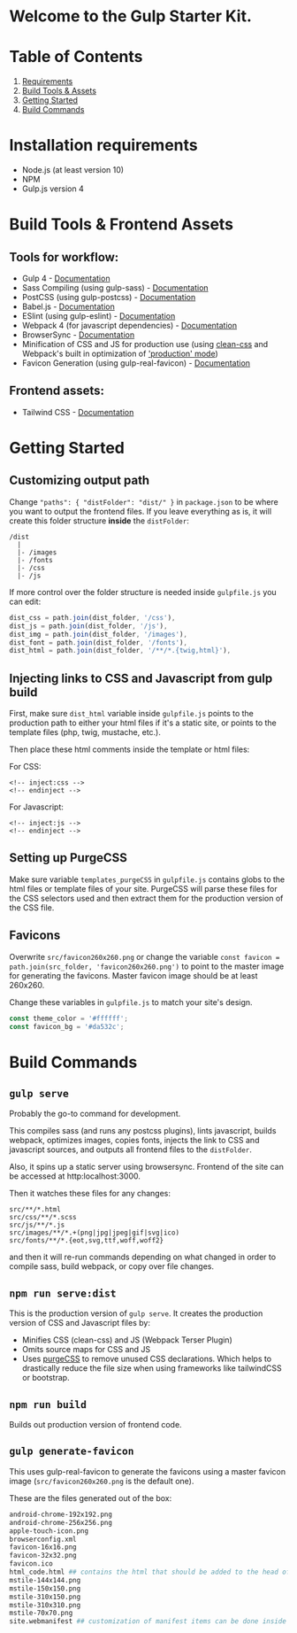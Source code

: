 # Welcome to the Gulp Starter Kit.
# Table of Contents
1. [Requirements](#installation-requirements)
2. [Build Tools & Assets](#build-tools-&-assets)
3. [Getting Started](#getting-started)
4. [Build Commands](#build-commands)

# Installation requirements
* Node.js (at least version 10)
* NPM
* Gulp.js version 4

# Build Tools & Frontend Assets
## Tools for workflow:
* Gulp 4 - [Documentation](https://gulpjs.com/docs/en/getting-started/quick-start)
* Sass Compiling (using gulp-sass) - [Documentation](https://github.com/dlmanning/gulp-sass)
* PostCSS (using gulp-postcss) - [Documentation](https://github.com/postcss/gulp-postcss)
* Babel.js - [Documentation](https://babeljs.io/docs/en/)
* ESlint (using gulp-eslint) - [Documentation](https://github.com/adametry/gulp-eslint#readme)
* Webpack 4 (for javascript dependencies) - [Documentation](https://v4.webpack.js.org/concepts/)
* BrowserSync - [Documentation](https://www.browsersync.io/docs)
* Minification of CSS and JS for production use (using [clean-css](https://github.com/jakubpawlowicz/clean-css) and Webpack's built in optimization of ['production' mode](https://v4.webpack.js.org/configuration/mode/))
* Favicon Generation (using gulp-real-favicon) - [Documentation](https://github.com/RealFaviconGenerator/gulp-real-favicon)

## Frontend assets:
* Tailwind CSS - [Documentation](https://tailwindcss.com/docs/installation)

# Getting Started
## Customizing output path
Change `"paths": { "distFolder": "dist/" }` in `package.json` to be where you want to output the frontend files. If you leave everything as is, it will create this folder structure **inside** the `distFolder`: 
```
/dist
  |
  |- /images
  |- /fonts
  |- /css
  |- /js
```
If more control over the folder structure is needed inside `gulpfile.js` you can edit:
```javascript
dist_css = path.join(dist_folder, '/css'),
dist_js = path.join(dist_folder, '/js'),
dist_img = path.join(dist_folder, '/images'),
dist_font = path.join(dist_folder, '/fonts'),
dist_html = path.join(dist_folder, '/**/*.{twig,html}'),
```

## Injecting links to CSS and Javascript from gulp build
First, make sure `dist_html` variable inside `gulpfile.js` points to the production path to either your html files if it's a static site, or points to the template files (php, twig, mustache, etc.).

Then place these html comments inside the template or html files:

For CSS:
```
<!-- inject:css -->
<!-- endinject -->
```

For Javascript:
```
<!-- inject:js -->
<!-- endinject -->
```
## Setting up PurgeCSS 
Make sure variable `templates_purgeCSS` in `gulpfile.js` contains globs to the html files or template files of your site. PurgeCSS will parse these files for the CSS selectors used and then extract them for the production version of the CSS file.
 

## Favicons
Overwrite `src/favicon260x260.png` or change the variable `const favicon = path.join(src_folder, 'favicon260x260.png')` to point to the master image for generating the favicons. Master favicon image should be at least 260x260.

Change these variables in `gulpfile.js` to match your site's design.
```javascript
const theme_color = '#ffffff';
const favicon_bg = '#da532c';
```

# Build Commands
## `gulp serve`
Probably the go-to command for development.

This compiles sass (and runs any postcss plugins), lints javascript, builds webpack, optimizes images, copies fonts, injects the link to CSS and javascript sources, and outputs all frontend files to the `distFolder`. 

Also, it spins up a static server using browsersync. Frontend of the site can be accessed at http:localhost:3000.

Then it watches these files for any changes:
```
src/**/*.html
src/css/**/*.scss
src/js/**/*.js
src/images/**/*.+(png|jpg|jpeg|gif|svg|ico)
src/fonts/**/*.{eot,svg,ttf,woff,woff2}
```

and then it will re-run commands depending on what changed in order to compile sass, build webpack, or copy over file changes.

## `npm run serve:dist`
This is the production version of `gulp serve`. It creates the production version of CSS and Javascript files by:
* Minifies CSS (clean-css) and JS (Webpack Terser Plugin)
* Omits source maps for CSS and JS
* Uses [purgeCSS](https://purgecss.com/) to remove unused CSS declarations. Which helps to drastically reduce the file size when using frameworks like tailwindCSS or bootstrap.

## `npm run build`
Builds out production version of frontend code.

## `gulp generate-favicon`
This uses gulp-real-favicon to generate the favicons using a master favicon image (`src/favicon260x260.png` is the default one).

These are the files generated out of the box:
```bash
android-chrome-192x192.png
android-chrome-256x256.png
apple-touch-icon.png
browserconfig.xml
favicon-16x16.png
favicon-32x32.png
favicon.ico
html_code.html ## contains the html that should be added to the head of your site
mstile-144x144.png
mstile-150x150.png
mstile-310x150.png
mstile-310x310.png
mstile-70x70.png
site.webmanifest ## customization of manifest items can be done inside gulpfile.js
```